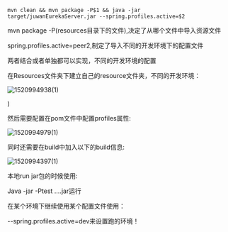 ```
mvn clean && mvn package -P$1 && java -jar target/juwanEurekaServer.jar --spring.profiles.active=$2
```



mvn package -P(resources目录下的文件),决定了从哪个文件中导入资源文件



spring.profiles.active=peer2,制定了导入不同的开发环境下的配置文件



两者结合或者单独都可以实现，不同的开发环境的配置





在Resources文件夹下建立自己的resource文件夹，不同的开发环境：

![1520994938(1)](C:\Users\zhengwentian\Desktop\知识图集\1520994938(1).png)

)

然后需要配置在pom文件中配置profiles属性:

![1520994979(1)](C:\Users\zhengwentian\Desktop\知识图集\1520994979(1).png)

同时还需要在build中加入以下的build信息:

![1520994397(1)](C:\Users\zhengwentian\Desktop\知识图集\1520994397(1).png)

本地run jar包的时候使用:



Java -jar -Ptest ....jar运行

在某个环境下继续使用某个配置文件使用：

--spring.profiles.active=dev来设置跑的环境！